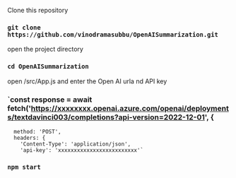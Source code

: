 Clone this repository

### `git clone https://github.com/vinodramasubbu/OpenAISummarization.git`

open the project directory

### `cd OpenAISummarization`

open /src/App.js and enter the Open AI urla nd API key

### `const response = await fetch('https://xxxxxxxx.openai.azure.com/openai/deployments/textdavinci003/completions?api-version=2022-12-01', {
      method: 'POST',
      headers: {
        'Content-Type': 'application/json',
        'api-key': 'xxxxxxxxxxxxxxxxxxxxxxxxx'`

### `npm start`
